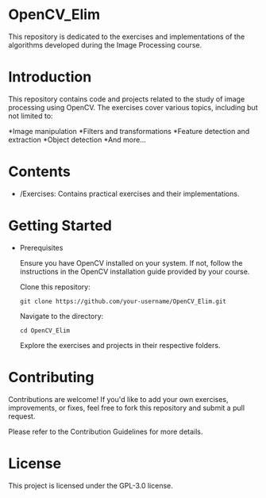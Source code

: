 # OpenCV_Elim
This repository is dedicated to the exercises and implementations of the algorithms developed during the Image Processing course. 

# Introduction

This repository contains code and projects related to the study of image processing using OpenCV. The exercises cover various topics, including but not limited to:

  *Image manipulation
  *Filters and transformations
  *Feature detection and extraction
  *Object detection
  *And more...

# Contents

  * /Exercises: Contains practical exercises and their implementations.

# Getting Started
  * Prerequisites

    Ensure you have OpenCV installed on your system. If not, follow the instructions in the OpenCV installation guide provided by your course.

    Clone this repository:
    ```
    git clone https://github.com/your-username/OpenCV_Elim.git
    ```
    Navigate to the directory:
    ```
    cd OpenCV_Elim
    ```
    Explore the exercises and projects in their respective folders.

# Contributing

Contributions are welcome! If you'd like to add your own exercises, improvements, or fixes, feel free to fork this repository and submit a pull request.

Please refer to the Contribution Guidelines for more details.

# License

This project is licensed under the GPL-3.0 license.
